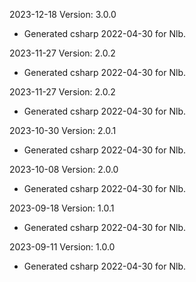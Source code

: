 2023-12-18 Version: 3.0.0
- Generated csharp 2022-04-30 for Nlb.

2023-11-27 Version: 2.0.2
- Generated csharp 2022-04-30 for Nlb.

2023-11-27 Version: 2.0.2
- Generated csharp 2022-04-30 for Nlb.

2023-10-30 Version: 2.0.1
- Generated csharp 2022-04-30 for Nlb.

2023-10-08 Version: 2.0.0
- Generated csharp 2022-04-30 for Nlb.

2023-09-18 Version: 1.0.1
- Generated csharp 2022-04-30 for Nlb.

2023-09-11 Version: 1.0.0
- Generated csharp 2022-04-30 for Nlb.

